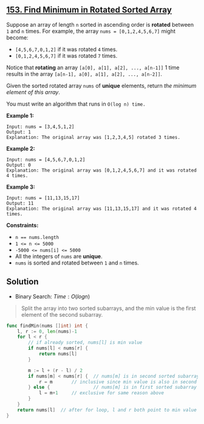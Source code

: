 ## [153. Find Minimum in Rotated Sorted Array](https://leetcode.com/problems/find-minimum-in-rotated-sorted-array/)


Suppose an array of length `n` sorted in ascending order is **rotated** between `1` and `n` times. For example, the array `nums = [0,1,2,4,5,6,7]` might become:

*   `[4,5,6,7,0,1,2]` if it was rotated `4` times.
*   `[0,1,2,4,5,6,7]` if it was rotated `7` times.

Notice that **rotating** an array `[a[0], a[1], a[2], ..., a[n-1]]` 1 time results in the array `[a[n-1], a[0], a[1], a[2], ..., a[n-2]]`.

Given the sorted rotated array `nums` of **unique** elements, return _the minimum element of this array_.

You must write an algorithm that runs in `O(log n) time.`

**Example 1:**

```
Input: nums = [3,4,5,1,2]
Output: 1
Explanation: The original array was [1,2,3,4,5] rotated 3 times.
```

**Example 2:**

```
Input: nums = [4,5,6,7,0,1,2]
Output: 0
Explanation: The original array was [0,1,2,4,5,6,7] and it was rotated 4 times.
```

**Example 3:**

```
Input: nums = [11,13,15,17]
Output: 11
Explanation: The original array was [11,13,15,17] and it was rotated 4 times. 
```

**Constraints:**

*   `n == nums.length`
*   `1 <= n <= 5000`
*   `-5000 <= nums[i] <= 5000`
*   All the integers of `nums` are **unique**.
*   `nums` is sorted and rotated between `1` and `n` times.



## Solution

- Binary Search: $Time: O(logn)$ 

> Split the array into two sorted subarrays, and the min value is the first element of the second subarray.

```go
func findMin(nums []int) int {
    l, r := 0, len(nums)-1
    for l < r {
        // if already sorted, nums[l] is min value
        if nums[l] < nums[r] {
            return nums[l]
        }

        m := l + (r - l) / 2
        if nums[m] < nums[r] {  // nums[m] is in second sorted subarray
            r = m       // inclusive since min value is also in second sorted subarray
        } else {                // nums[m] is in first sorted subarray
            l = m+1     // exclusive for same reason above
        }
    }
    return nums[l]  // after for loop, l and r both point to min value (l == r)
}
```